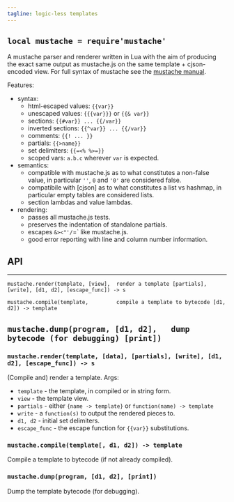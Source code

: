 ```yaml
---
tagline: logic-less templates
---
```


## `local mustache = require'mustache'`

A mustache parser and renderer written in Lua with the aim of producing the
exact same output as mustache.js on the same template + cjson-encoded view.
For full syntax of mustache see the
[mustache manual](https://mustache.github.io/mustache.5.html).

Features:

* syntax:
	* html-escaped values: `{{var}}`
	* unescaped values: `{{{var}}}` or `{{& var}}`
	* sections: `{{#var}} ... {{/var}}`
	* inverted sections: `{{^var}} ... {{/var}}`
	* comments: `{{! ... }}`
	* partials: `{{>name}}`
	* set delimiters: `{{=<% %>=}}`
	* scoped vars: `a.b.c` wherever `var` is expected.
* semantics:
	* compatible with mustache.js as to what constitutes a non-false value,
	in particular `''`, `0` and `'0'` are considered false.
	* compatibile with [cjson] as to what constitutes a list vs hashmap,
	in particular empty tables are considered lists.
	* section lambdas and value lambdas.
* rendering:
	* passes all mustache.js tests.
	* preserves the indentation of standalone partials.
	* escapes `&><"'/`=` like mustache.js.
	* good error reporting with line and column number information.


## API

----------------------------------- ------------------------------------------
`mustache.render(template, [view],  render a template
    [partials], [write], [d1, d2],
    [escape_func]) -> s`

`mustache.compile(template,         compile a template to bytecode
    [d1, d2]) -> template`

`mustache.dump(program, [d1, d2],   dump bytecode (for debugging)
    [print])`
------------------------------------------------------------------------------


### `mustache.render(template, [data], [partials], [write], [d1, d2], [escape_func]) -> s`

(Compile and) render a template. Args:

  * `template` - the template, in compiled or in string form.
  * `view` - the template view.
  * `partials` - either `{name -> template}` or `function(name) -> template`
  * `write` - a `function(s)` to output the rendered pieces to.
  * `d1, d2` - initial set delimiters.
  * `escape_func` - the escape function for `{{var}}` substitutions.

### `mustache.compile(template[, d1, d2]) -> template`

Compile a template to bytecode (if not already compiled).

### `mustache.dump(program, [d1, d2], [print])`

Dump the template bytecode (for debugging).
